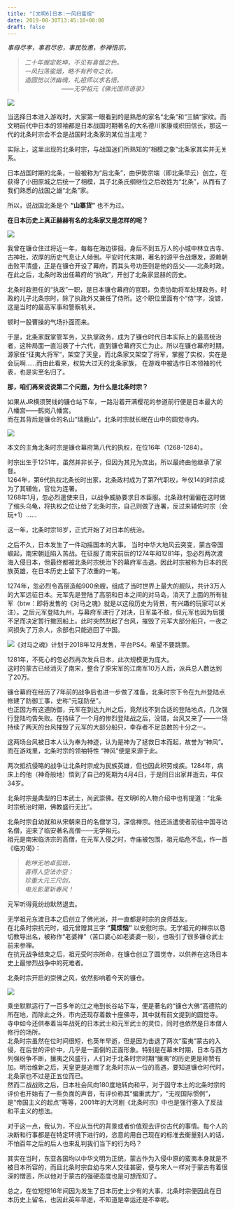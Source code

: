 ```yaml
---
title: "[文明6]日本:一风扫蛮烟"
date: 2019-08-30T13:45:10+08:00
draft: false
---
```


*事母尽孝，事君尽忠，事民牧惠，参禅悟宗。*

>*二十年握定乾坤，不见有喜愠之色。*   
>*一风扫荡蛮烟，略不有矜夸之状。*  
>*造圆觉以济幽魂，礼祖师以求名悟。*  
>&ensp;&ensp;&ensp;&ensp;&ensp;&ensp;&ensp;&ensp;&ensp;&ensp;&ensp;&ensp;*——无学祖元《佛光国师语录》*

![](/images/post/20190830_3_1.png)

当选择日本进入游戏时，大家第一眼看到的是熟悉的家名“北条“和“三鳞“家纹。而文明前代中日本的领袖都是日本战国时期著名的大名德川家康或织田信长，那这一代的北条时宗会不会是战国时北条家的某位当主呢？  

实际上，这里出现的北条时宗，与战国迷们所熟知的“相模之象”北条家其实并无关系。  

日本战国时期的北条，一般被称为“后北条”，由伊势宗端（即北条早云）创立，在获得了小田原城之后统一了相模，其子北条氏纲继位之后改姓为“北条”，从而有了我们熟悉的战国之雄“北条”家。  

所以，说战国北条是个 **“山寨货”** 也不为过。

**在日本历史上真正赫赫有名的北条家又是怎样的呢？**

![](/images/post/20190830_3_2.png)

我曾在镰仓住过将近一年，每每在海边徘徊，身后不到五万人的小城中林立古寺、古神社，浓厚的历史气息让人倾倒。平安时代末期，著名的源平合战爆发，源赖朝击败平清盛，正是在镰仓开设了幕府，而其头号功臣则是他的岳父——北条时政。在此之后，北条时政出任幕府的“执政”，开创了北条家显赫的历史。  

北条时政担任的“执政”一职，是日本镰仓幕府的官职，负责协助将军处理政务。时政的儿子北条宗时，除了执政外又兼任了侍所。这个职位里面有个“侍”字，没错，这是当时的最高军事和警察机关。  

顿时一股曹操的气场扑面而来。  

于是，北条家既掌管军务，又执掌政务，成为了镰仓时代日本实际上的最高统治者，这种局面一直沿袭了十六代，直到镰仓幕府灭亡为止。所以在镰仓幕府时期，源家任“征夷大将军“，架空了天皇，而北条家又架空了将军，掌握了实权，实在是会玩啊……而由此看来，权势大过天的北条家族， 在游戏中被选作日本领袖的代表，也是实至名归了。  

**那，咱们再来说说第二个问题，为什么是北条时宗？**

如果从JR横须贺线的镰仓站下车，一路沿着开满樱花的参道前行便是日本最大的八幡宫——鹤岗八幡宫。  
而在其背后是镰仓的名山“瑞鹿山”，北条时宗就长眠在山中的圆觉寺内。

![](/images/post/20190830_3_3.png)

本文的主角北条时宗是镰仓幕府第八代的执权，在位16年（1268-1284）。  

时宗出生于1251年，虽然并非长子，但因为其兄为庶出，所以最终由他继承了家督。  
1264年，第6代执权北条长时出家，北条政村成为了第7代职权，年仅14的时宗成为了其辅佐，官位为连署。  
1268年1月，忽必烈遣使来日，以战争威胁要求日本臣服。北条政村偏偏在这时做了缩头乌龟，将执权之位让给了北条时宗，自己则做了连署，反过来辅佐时宗（会玩+1）……  

这一年，北条时宗18岁，正式开始了对日本的统治。  

之后不久，日本发生了一件动摇国本的大事。
当时中华大地风云突变，蒙古帝国崛起，南宋朝廷陷入苦战。在征服了南宋前后的1274年和1281年，忽必烈两次渡海入侵日本，但最终都被北条时宗统治下的幕府军击退。因此时宗被称为日本的民族英雄，在日本历史上留下了浓重的一笔。  

1274年，忽必烈令高丽造船900余艘，组成了当时世界上最大的舰队，共计3万人的大军远征日本。元军先是登陆了高丽和日本之间的对马岛，消灭了上面的所有驻军（btw：即将发售的《对马之魂》就是以这段历史为背景，有兴趣的玩家可以关注）。之后元军登陆九州，与幕府军进行了对决，日军虽不敌，但元军也因为后援不足而决定暂行撤回船上。此时突然刮起了台风，摧毁了元军大部分船只，一夜之间损失了万余人，余部也只能逃回了中国。  


![《对马之魂》计划于2018年12月发售，平台PS4。希望不要跳票。](/imges/post/20190830_3_4.png)

1281年，不死心的忽必烈再次发兵日本，此次规模更为庞大。  
这时的蒙古已经消灭了南宋，整合了原宋军的江南军10万人后，派兵总人数达到了20万。  

镰仓幕府在经历了7年前的战争后也进一步做了准备，北条时宗下令在九州登陆点修建了防御工事，史称”元寇防垒”。  
也正因为有这道防御，元军在到达九州之后，竟然找不到合适的登陆地点，几次强行登陆均告失败。在持续了一个月的惨烈登陆战之后，没错，台风又来了——一场持续了两天的台风摧毁了元军的大部分船只，幸存者不足总数的十分之一。  

这两场台风被日本人认为奉为神迹，认为是神为了拯救日本而起，故誉为“神风”。而在游戏里，北条时宗的领袖特性 “神风”便是来源于此。  

两次抵抗侵略的战争让北条时宗成为民族英雄，但也因此积劳成疾。1284年，病床上的他（神奇般地）悟到了自己的死期为4月4日，于是同日出家并逝去，年仅34岁。  

北条时宗是典型的日本武士，尚武崇佛。在文明6的人物介绍中也有提道：“北条时宗统治时期，佛教盛行无比”。  

北条时宗自幼就和从宋朝来日的名僧学习，深信禅宗。他还派遣使者前往中国寻访名僧，迎来了临安著名高僧——无学祖元。  
祖元是南宋临济宗的高僧，在元军入侵之时，寺庙被包围，祖元临危不乱，作一首《临刃偈》：

>*乾坤无地卓孤筇，*  
>*喜得人空法亦空；*  
>*珍重大元三尺剑，*  
>*电光影里斩春风！*  

元军听得竟纷纷默然退去。

无学祖元东渡日本之后创立了佛光派，并一直都是时宗的良师益友。  
在北条时宗抗元时，祖元曾赠其三字 **“莫烦恼”** 以安慰时宗。无学祖元的禅宗以恳切教导出名，被称作“老婆禅”（苦口婆心如老婆婆一般），也吸引了很多镰仓武士前来参禅。    
在抗元战争结束之后，祖元受时宗所命，在镰仓创立了圆觉寺，以供养在这场日本史上最惨烈战争中的死难者。  

北条时宗开启的崇佛之风，依然影响着今天的镰仓。

![](/images/post/20190830_3_5.png)

乘坐默默运行了一百多年的江之电到长谷站下车，便是著名的“镰仓大佛“高德院的所在地，而除此之外，市内还现存着数十座佛寺，其中就有前文提到的圆觉寺。  
寺中如今还供奉着当年战死的日本武士和元军武士的灵位，同时也依然是日本僧人修行的场所。  
北条时宗虽然在位时间很短，也英年早逝，但是因为击退了两次“蛮夷”蒙古的入侵，在后世的评价中，几乎是一面倒的正面形象。特别是在幕末时期，日本与西方列强纷争不断，攘夷之风盛行，人们对于北条时宗时期“攘夷”的历史更是称赞有加。明治维新之后，天皇更是追赠了北条时宗从一位的高遇，要知道镰仓时代时，北条家也不过是正五位而已。  
然而二战战败之后，日本社会风向180度地转向和平，对于固守本土的北条时宗的评价也开始有了一些负面的声音，有评价称其“偏重武力”，“无视国际惯例”，是“帝国主义的起点”等等，2001年的大河剧《北条时宗》中也是强行塞入了反战和平主义的想法。  

对于这一点，我认为，不应从当代的背景或者价值观去评价古代的事情。每个人的决断和行事都是在特定环境下进行的，恣意的用自己现在的标准去衡量别人的话，不怕百年之后的后人也来乱判我们当下的行为吗？  

其实在当时，东亚各国均以中华文明为正统，蒙古作为入侵中原的蛮夷本身就是不被日本所容的，而且北条时宗自幼与宋人交往甚密，便与宋人一样对于蒙古有着很深的憎恶，所以他对于蒙古的强硬态度也是可想而知了。  

总之，在位短短16年间因为发生了日本历史上少有的大事，北条时宗便因此在日本历史上留名，也因此英年早逝，不知道是幸运还是不幸呢。